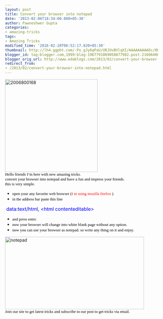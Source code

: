 ```yaml
---
layout: post
title: Convert your browser into notepad
date: '2013-02-06T18:34:00.000+05:30'
author: Pawneshwer Gupta
categories:
- amazing-tricks
tags:
- Amazing Tricks
modified_time: '2016-02-20T06:52:17.820+05:30'
thumbnail: http://lh4.ggpht.com/-Po_gJy6qPaU/URJUvBVlqXI/AAAAAAAAAOc/0PqNQAEo058/s72-c/2006800168_thumb%25255B1%25255D.jpg?imgmax=800
blogger_id: tag:blogger.com,1999:blog-1967791069058877982.post-2160640643921574703
blogger_orig_url: http://www.edablogs.com/2013/02/convert-your-browser-into-notepad.html
redirect_from:
- /2013/02/convert-your-browser-into-notepad.html
---
```


<div dir="ltr" style="text-align: left;" trbidi="on"><a href="http://lh5.ggpht.com/-sWGBh4DZlFk/URJUuKjyymI/AAAAAAAAAOU/3h7VeExZVdg/s1600-h/2006800168%25255B4%25255D.jpg"><img alt="2006800168" border="0" height="306" src="http://lh4.ggpht.com/-Po_gJy6qPaU/URJUvBVlqXI/AAAAAAAAAOc/0PqNQAEo058/2006800168_thumb%25255B1%25255D.jpg?imgmax=800" style="background-image: none; border-bottom: 0px; border-left: 0px; border-right: 0px; border-top: 0px; display: inline; padding-left: 0px; padding-right: 0px; padding-top: 0px;" title="2006800168" width="305" /></a><br /><span style="color: black; font-family: Verdana; font-size: small;">Hello friends I’m here with new amazing tricks.</span><br /><span style="color: black; font-family: Verdana; font-size: small;">convert your browser into notepad and have a fun and impress your friends.</span><br /><span style="color: black; font-family: Verdana; font-size: small;">this is very simple.</span><br /><ul><li><span style="color: black; font-family: Verdana; font-size: small;">open your any favorite web browser (<span style="color: red;">I m using mozilla firefox</span> )</span></li><li><span style="color: black; font-family: Verdana; font-size: small;">in the address bar paste this line</span></li></ul>&nbsp;<span style="color: blue; font-size: medium;">data:text/html, &lt;html contenteditable&gt;</span><br /><ul><li><span style="color: black; font-family: Verdana; font-size: small;">and press enter.</span></li><li><span style="color: black; font-family: Verdana; font-size: small;">now your browser will change into white blank page without any option.</span></li><li><span style="color: black; font-family: Verdana; font-size: small;">now you can use your browser as notepad. so write any thing on it and enjoy.</span></li></ul><a href="http://lh6.ggpht.com/-BhhxEsezLTk/URJUwMS_YpI/AAAAAAAAAOk/6SPvJOAudBI/s1600-h/notepad%25255B3%25255D.jpg"><img alt="notepad" border="0" height="239" src="http://lh6.ggpht.com/-uJcaG2ovtB8/URJUxWjiI5I/AAAAAAAAAOs/Ge0thLK-0g0/notepad_thumb%25255B1%25255D.jpg?imgmax=800" style="background-image: none; border-bottom: 0px; border-left: 0px; border-right: 0px; border-top: 0px; display: inline; padding-left: 0px; padding-right: 0px; padding-top: 0px;" title="notepad" width="458" /></a><br /><span style="color: black; font-family: Verdana; font-size: small;">Join our site to get latest tricks and subscribe to our post to get tricks via email.</span></div>